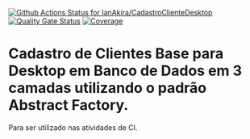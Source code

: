 [![Github Actions Status for IanAkira/CadastroClienteDesktop](https://github.com/IanAkira/CadastroClienteDesktop/workflows/Integra%C3%A7%C3%A3o%20continua%20de%20Java%20com%20Maven/badge.svg)](https://github.com/IanAkira/CadastroClienteDesktop/actions) 
[![Quality Gate Status](https://sonarcloud.io/api/project_badges/measure?project=IanAkira_CadastroClienteDesktop&metric=alert_status)](https://sonarcloud.io/summary/new_code?id=IanAkira_CadastroClienteDesktop)
[![Coverage](https://sonarcloud.io/api/project_badges/measure?project=IanAkira_CadastroClienteDesktop&metric=coverage)](https://sonarcloud.io/component_measures?id=IanAkira_CadastroClienteDesktop&metric=coverage)

# Cadastro de Clientes Base para Desktop em Banco de Dados em 3 camadas utilizando o padrão Abstract Factory.

Para ser utilizado nas atividades de CI.
